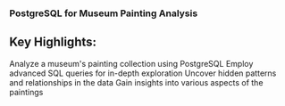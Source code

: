 ### PostgreSQL for Museum Painting Analysis
## Key Highlights:
Analyze a museum's painting collection using PostgreSQL
Employ advanced SQL queries for in-depth exploration
Uncover hidden patterns and relationships in the data
Gain insights into various aspects of the paintings
